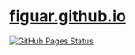 # [figuar.github.io](https://figuar.github.io/)
[![GitHub Pages Status](https://github.com/figuar/figuar.github.io/workflows/GitHub%20Pages/badge.svg)](https://github.com/figuar/figuar.github.io/actions)